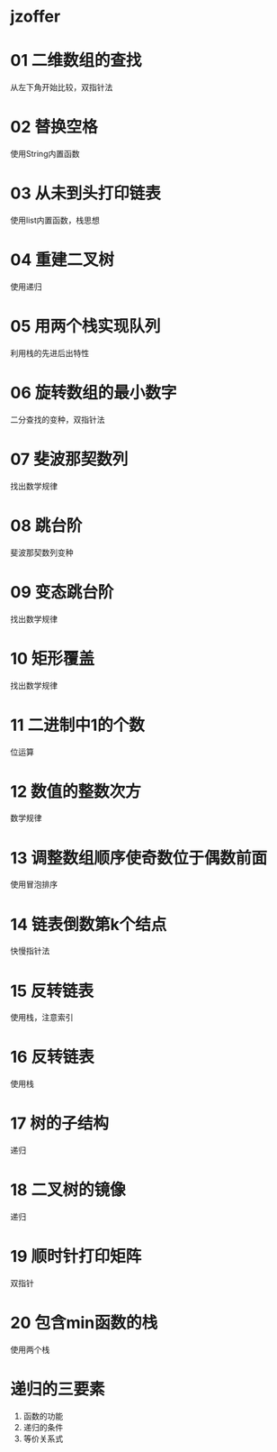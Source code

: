 # jzoffer

# 01 二维数组的查找
从左下角开始比较，双指针法

# 02 替换空格
使用String内置函数

# 03 从未到头打印链表
使用list内置函数，栈思想

# 04 重建二叉树
使用递归

# 05 用两个栈实现队列
利用栈的先进后出特性

# 06 旋转数组的最小数字
二分查找的变种，双指针法

# 07 斐波那契数列
找出数学规律

# 08 跳台阶
斐波那契数列变种

# 09 变态跳台阶
找出数学规律

# 10 矩形覆盖
找出数学规律

# 11 二进制中1的个数
位运算

# 12 数值的整数次方
数学规律

# 13 调整数组顺序使奇数位于偶数前面
使用冒泡排序

# 14 链表倒数第k个结点
快慢指针法

# 15 反转链表
使用栈，注意索引

# 16 反转链表
使用栈

# 17 树的子结构
递归

# 18 二叉树的镜像
递归

# 19 顺时针打印矩阵
双指针

# 20 包含min函数的栈
使用两个栈



# 递归的三要素
1. 函数的功能
2. 递归的条件
3. 等价关系式
